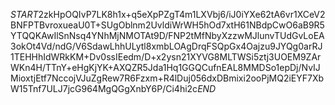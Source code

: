 $START$2zkHpOQIvP7LK8h1x+q5eXpPZgT4m1LXVbj6/iJ0iYXe62tA6vr1XCeV2BNFPTBvroxueaU0T+SUgOblnm2UvldiWrWH5hOd7xtH61NBdpCwO6aB9R5YTQQKAwIlSnNsq4YNhMjNMOTAt9D/FNP2tMfNbyXzzwMJlunvTUdGvLoEA3okOt4Vd/ndG/V6SdawLhhULytl8xmbLOAgDrqFSQpGx4Oajzu9JYQg0arRJ1TEHHhIdWRkKM+Dv0ssIEedm/D+x2ysn21XYVG8MLTWSi5ztj3UOEM9ZArWKn4H/TTnY+eHgKjYK+AXQZR5Jda1Hq1GGQCufnEAL8MMDSo1epDj/NvIJMioxtjEtf7NccojVJuZgRew7R6Fzxm+R4lDuj056dxDBmixi2ooPjMQ2iEYF7XbW15Tnf7ULJ7jcG964MgQGgXnbY6P/Ci4hi2c$END$